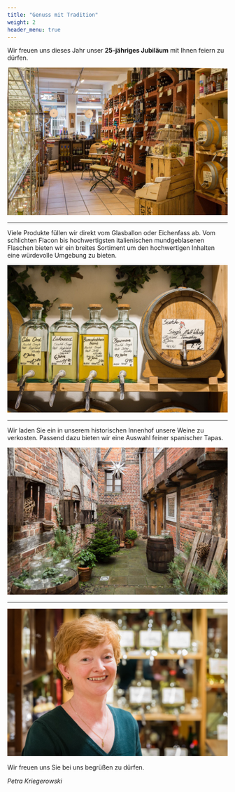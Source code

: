 ```yaml
---
title: "Genuss mit Tradition"
weight: 2
header_menu: true
---
```


Wir freuen uns dieses Jahr unser **25-jähriges Jubiläum** mit Ihnen feiern zu dürfen.

![laden](images/laden-small.jpg)

---

Viele Produkte füllen wir direkt vom Glasballon oder Eichenfass ab. Vom schlichten Flacon bis hochwertigsten italienischen mundgeblasenen Flaschen bieten wir ein breites Sortiment um den hochwertigen Inhalten eine würdevolle Umgebung zu bieten.

![whisky selection)](images/whisky-small.jpg)

---

Wir laden Sie ein in unserem historischen Innenhof unsere Weine zu verkosten. Passend dazu bieten wir eine Auswahl feiner spanischer Tapas.

![Innenhof](images/innenhof-small.jpg)

---

![Petra Kriegerowski](images/petra.jpg)

Wir freuen uns Sie bei uns begrüßen zu dürfen.

*Petra Kriegerowski*
